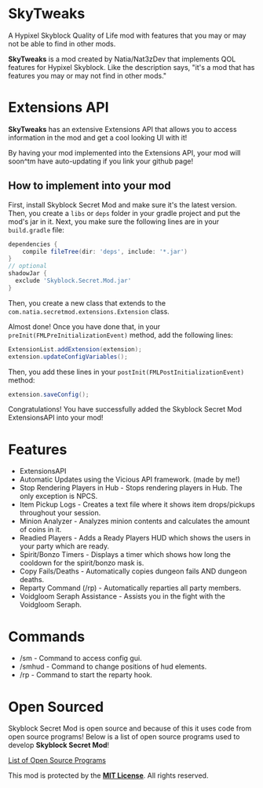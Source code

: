 # SkyTweaks
A Hypixel Skyblock Quality of Life mod with features that you may or may not be able to find in other mods.

**SkyTweaks** is a mod created by Natia/Nat3zDev that implements QOL features for Hypixel Skyblock. Like the description says, "it's a mod that has features you may or may not find in other mods."

# Extensions API
**SkyTweaks** has an extensive Extensions API that allows you to access information in the mod and get a cool looking UI with it!

By having your mod implemented into the Extensions API, your mod will soon^tm have auto-updating if you link your github page!

## How to implement into your mod
First, install Skyblock Secret Mod and make sure it's the latest version. 
Then, you create a `libs` or `deps` folder in your gradle project and put the mod's jar in it.
Next, you make sure the following lines are in your `build.gradle` file:
```gradle
dependencies {
    compile fileTree(dir: 'deps', include: '*.jar')
}
// optional
shadowJar {
  exclude 'Skyblock.Secret.Mod.jar'
}
```

Then, you create a new class that extends to the `com.natia.secretmod.extensions.Extension` class.

Almost done! Once you have done that, in your `preInit(FMLPreInitializationEvent)` method, add the following lines:
```java
ExtensionList.addExtension(extension);
extension.updateConfigVariables();
```

Then, you add these lines in your `postInit(FMLPostInitializationEvent)` method:
```java
extension.saveConfig();
```

Congratulations! You have successfully added the Skyblock Secret Mod ExtensionsAPI into your mod!


# Features
- ExtensionsAPI
- Automatic Updates using the Vicious API framework. (made by me!)
- Stop Rendering Players in Hub - Stops rendering players in Hub. The only exception is NPCS.
- Item Pickup Logs - Creates a text file where it shows item drops/pickups throughout your session.
- Minion Analyzer - Analyzes minion contents and calculates the amount of coins in it.
- Readied Players - Adds a Ready Players HUD which shows the users in your party which are ready.
- Spirit/Bonzo Timers - Displays a timer which shows how long the cooldown for the spirit/bonzo mask is.
- Copy Fails/Deaths - Automatically copies dungeon fails AND dungeon deaths.
- Reparty Command (/rp) - Automatically reparties all party members.
- Voidgloom Seraph Assistance - Assists you in the fight with the Voidgloom Seraph.
# Commands
- /sm - Command to access config gui.
- /smhud - Command to change positions of hud elements.
- /rp - Command to start the reparty hook.

# Open Sourced
Skyblock Secret Mod is open source and because of this it uses code from open source programs! Below is a list of open source programs used to develop **Skyblock Secret Mod**!

[List of Open Source Programs](https://github.com/Nat3z/SkyTweaks/blob/main/OPEN_SOURCE_SOFTWARE.md)

This mod is protected by the [**MIT License**](https://github.com/Nat3z/SkyTweaks/blob/main/LICENSE). All rights reserved.
